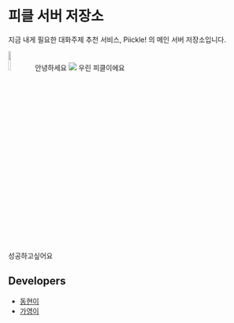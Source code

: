 # 피클 서버 저장소
지금 내게 필요한 대화주제 추천 서비스, Piickle! 의 메인 서버 저장소입니다.

<img src="https://user-images.githubusercontent.com/61582017/214034926-c5befd57-68a4-4630-854d-926ae0148521.png" width="10%"/> 안녕하세요 <img src="https://user-images.githubusercontent.com/61582017/214034952-ce8e0f51-e5eb-4740-9376-6ba09a2facd3.png"/> 우린 피클이에요

성공하고싶어요

## Developers
- [동현이](https://github.com/DongLee99)
- [가영이](https://github.com/kyY00n) 